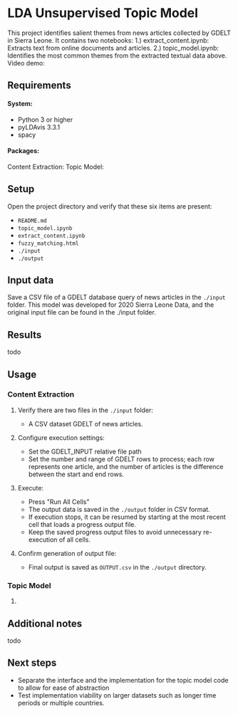 # LDA Unsupervised Topic Model 

This project identifies salient themes from news articles collected by GDELT in Sierra Leone.
It contains two notebooks: 
  1.) extract_content.ipynb: Extracts text from online documents and articles.
  2.) topic_model.ipynb: Identifies the most common themes from the extracted textual data above.
Video demo: 

## Requirements
#### System:
- Python 3 or higher
- pyLDAvis 3.3.1
- spacy

#### Packages:
Content Extraction:
Topic Model:

## Setup
Open the project directory and verify that these six items are present:
- `README.md`
- `topic_model.ipynb`
- `extract_content.ipynb`
- `fuzzy_matching.html`
- `./input`
- `./output`
 
## Input data
Save a CSV file of a GDELT database query of news articles in the `./input` folder. This model was developed for 2020 Sierra Leone Data, and the original input file can be found in the ./input folder.


## Results
todo

## Usage
### Content Extraction
1. Verify there are two files in the `./input` folder:
   - A CSV dataset GDELT of news articles.
2. Configure execution settings:
   - Set the GDELT_INPUT relative file path
   - Set the number and range of GDELT rows to process; each row represents one article, and the number of articles is the difference between the start and end rows.
3. Execute:
   - Press "Run All Cells"
   - The output data is saved in the `./output` folder in CSV format.
   - If execution stops, it can be resumed by starting at the most recent cell that loads a progress output file.
   - Keep the saved progress output files to avoid unnecessary re-execution of all cells.

4. Confirm generation of output file:
   - Final output is saved as `OUTPUT.csv` in the `./output` directory.

### Topic Model
 1. 
 

## Additional notes
todo

## Next steps
- Separate the interface and the implementation for the topic model code to allow for ease of abstraction
- Test implementation viability  on larger datasets such as longer time periods or multiple countries.

